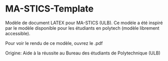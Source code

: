 # MA-STICS-Template
Modèle de document LATEX pour MA-STICS (ULB). 
Ce modèle a été inspiré par le modèle disponible pour les étudiants en polytech (modèle librement accessible). 

Pour voir le rendu de ce modèle, ouvrez le .pdf



Origine: Aide à la réussite au Bureau des étudiants de Polytechnique (ULB)
